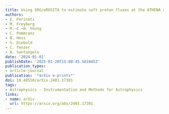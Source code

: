 ```yaml
---
title: Using SRG/eROSITA to estimate soft proton fluxes at the ATHENA detectors
authors:
- E. Perinati
- M. Freyberg
- M.~C.~H. Yeung
- C. Pommranz
- B. Hess
- S. Diebold
- C. Tenzer
- A. Santangelo
date: '2024-01-01'
publishDate: '2025-01-20T15:00:45.581045Z'
publication_types:
- article-journal
publication: '*arXiv e-prints*'
doi: 10.48550/arXiv.2401.17301
tags:
- Astrophysics - Instrumentation and Methods for Astrophysics
links:
- name: arXiv
  url: https://arxiv.org/abs/2401.17301
---
```

